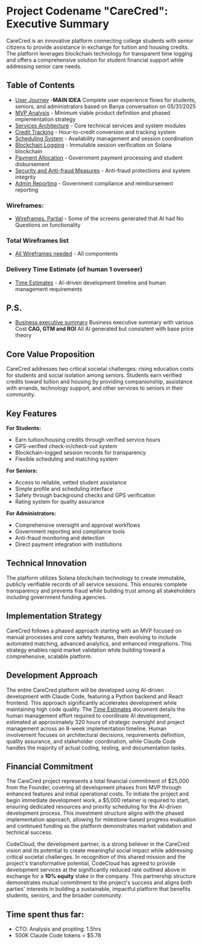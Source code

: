 # Project Codename "CareCred": Executive Summary

CareCred is an innovative platform connecting college students with senior citizens to provide assistance in exchange for tuition and housing credits. The platform leverages blockchain technology for transparent time logging and offers a comprehensive solution for student financial support while addressing senior care needs.

## Table of Contents

- [User Journey](UserJourney.md) -**MAIN IDEA** Complete user experience flows for students, seniors, and administrators based on Banya conversation on 05/31/2025
- [MVP Analysis](MVPAnaysis.md) - Minimum viable product definition and phased implementation strategy
- [Services Architecture](Services.md) - Core technical services and system modules
- [Credit Tracking](CreditTrackingSpecification.md) - Hour-to-credit conversion and tracking system
- [Scheduling System](SchedulingSystemSpecification.md) - Availability management and session coordination
- [Blockchain Logging](BlockchainTimeLoggingSpecification.md) - Immutable session verification on Solana blockchain
- [Payment Allocation](PaymentAllocationSpecification.md) - Government payment processing and student disbursement
- [Security and Anti-fraud Measures](PotentialCheatingMethodsMitigations.md) - Anti-fraud protections and system integrity
- [Admin Reporting](AdminReporting.md) - Government compliance and reimbursement reporting

### Wireframes:
- [Wireframes. Partial](Screens-VS-Services.md) - Some of the screens generated that AI had No Questions on functionality
### Total Wireframes list
- [All Wireframes needed](WireframesList.md) - All compontents
### Delivery Time Estimate (of human 1 overseer)
- [Time Estimates](TimeEstimate.md) - AI-driven development timeline and human management requirements

## P.S. 
- [Business executive summary](ExecutiveSummaryBusinessSide.md) Business executive summary with various Cost **CAG, GTM and ROI** All AI generated but consistent with base price theory

## Core Value Proposition

CareCred addresses two critical societal challenges: rising education costs for students and social isolation among seniors. Students earn verified credits toward tuition and housing by providing companionship, assistance with errands, technology support, and other services to seniors in their community.

## Key Features

**For Students:**
- Earn tuition/housing credits through verified service hours
- GPS-verified check-in/check-out system
- Blockchain-logged session records for transparency
- Flexible scheduling and matching system

**For Seniors:**
- Access to reliable, vetted student assistance
- Simple profile and scheduling interface
- Safety through background checks and GPS verification
- Rating system for quality assurance

**For Administrators:**
- Comprehensive oversight and approval workflows
- Government reporting and compliance tools
- Anti-fraud monitoring and detection
- Direct payment integration with institutions

## Technical Innovation

The platform utilizes Solana blockchain technology to create immutable, publicly verifiable records of all service sessions. This ensures complete transparency and prevents fraud while building trust among all stakeholders including government funding agencies.

## Implementation Strategy

CareCred follows a phased approach starting with an MVP focused on manual processes and core safety features, then evolving to include automated matching, advanced analytics, and enhanced integrations. This strategy enables rapid market validation while building toward a comprehensive, scalable platform.

## Development Approach

The entire CareCred platform will be developed using AI-driven development with Claude Code, featuring a Python backend and React frontend. This approach significantly accelerates development while maintaining high code quality. The [Time Estimates](TimeEstimate.md) document details the human management effort required to coordinate AI development, estimated at approximately 320 hours of strategic oversight and project management across an 8-week implementation timeline. Human involvement focuses on architectural decisions, requirements definition, quality assurance, and stakeholder coordination, while Claude Code handles the majority of actual coding, testing, and documentation tasks.

## Financial Commitment

The CareCred project represents a total financial commitment of $25,000 from the Founder, covering all development phases from MVP through enhanced features and initial operational costs. To initiate the project and begin immediate development work, a $5,000 retainer is required to start, ensuring dedicated resources and priority scheduling for the AI-driven development process. This investment structure aligns with the phased implementation approach, allowing for milestone-based progress evaluation and continued funding as the platform demonstrates market validation and technical success.

CodeCloud, the development partner, is a strong believer in the CareCred vision and its potential to create meaningful social impact while addressing critical societal challenges. In recognition of this shared mission and the project's transformative potential, CodeCloud has agreed to provide development services at the significantly reduced rate outlined above in exchange for a **10% equity** stake in the company. This partnership structure demonstrates mutual commitment to the project's success and aligns both parties' interests in building a sustainable, impactful platform that benefits students, seniors, and the broader community.

## Time spent thus far: 
- CTO: Analysis and propting: 1.5hrs
- 500K Claude Code tokens = $5.78